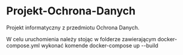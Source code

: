# Projekt-Ochrona-Danych
Projekt informatyczny z przedmiotu Ochrona Danych.

W celu uruchomienia należy stojąc w folderze zawierającym docker-compose.yml wykonać komende docker-compose up --build
